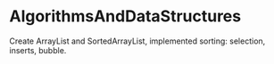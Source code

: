 # AlgorithmsAndDataStructures
Create ArrayList and SortedArrayList, implemented sorting: selection, inserts, bubble.
